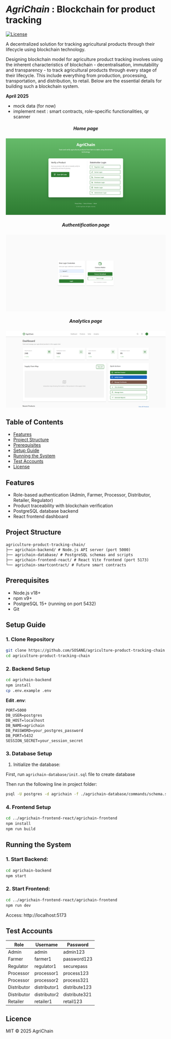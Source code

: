 # *AgriChain* : Blockchain for product tracking

[![License](https://img.shields.io/badge/license-MIT-blue.svg)](LICENSE)

A decentralized solution for tracking agricultural products through their lifecycle using blockchain technology.

Designing blockchain model for agriculture product tracking involves using the inherent characteristics of blockchain - decentralisation, immutability and transparency - to track agricultural products through every stage of their lifecycle. This include everything from production, processing, transportation, and distribution, to retail. Below are the essential details for building such a blockchain system.

**April 2025**
- mock data (for now)
- implement next : smart contracts, role-specific functionalities, qr scanner

<h5 align="center"> Home page </h5>

![AgrichainHomepage](./assets/agrichain-homepage.png)

<h5 align="center"> Authentification page </h5>

![AgrichainAuthentification](./assets/agrichain-authentication.png)

<h5 align="center"> Analytics page </h5>

![AgrichainAnalytics](./assets/agrichain-analytics.png)

## Table of Contents
- [Features](#features)
- [Project Structure](#project-structure)
- [Prerequisites](#prerequisites)
- [Setup Guide](#setup-guide)
- [Running the System](#running-the-system)
- [Test Accounts](#test-accounts)
- [License](#license)

## Features
- Role-based authentication (Admin, Farmer, Processor, Distributor, Retailer, Regulator)
- Product traceability with blockchain verification
- PostgreSQL database backend
- React frontend dashboard

## Project Structure
```
agriculture-product-tracking-chain/
├── agrichain-backend/ # Node.js API server (port 5000)
├── agrichain-database/ # PostgreSQL schemas and scripts
├── agrichain-frontend-react/ # React Vite frontend (port 5173)
└── agrichain-smartcontract/ # Future smart contracts
```

## Prerequisites
- Node.js v18+
- npm v9+
- PostgreSQL 15+ (running on port 5432)
- Git

## Setup Guide
### 1. Clone Repository
```bash
git clone https://github.com/SOSANE/agriculture-product-tracking-chain
cd agriculture-product-tracking-chain
```

### 2. Backend Setup
```bash
cd agrichain-backend
npm install
cp .env.example .env
```

**Edit .env**: 
```dotenv
PORT=5000
DB_USER=postgres
DB_HOST=localhost
DB_NAME=agrichain
DB_PASSWORD=your_postgres_password
DB_PORT=5432
SESSION_SECRET=your_session_secret
```

### 3. Database Setup
1. Initialize the database:

First, run ``agrichain-database/init.sql`` file to create database

Then run the following line in project folder:
```bash
psql -U postgres -d agrichain -f ./agrichain-database/commands/schema.sql
```

### 4. Frontend Setup
```bash
cd ../agrichain-frontend-react/agrichain-frontend
npm install
npm run build
```

## Running the System
### 1. Start Backend:
```bash
cd agrichain-backend
npm start
```
### 2. Start Frontend:
```bash
cd ../agrichain-frontend-react/agrichain-frontend
npm run dev
```

Access: http://localhost:5173

## Test Accounts
| Role        | Username     | Password      |
|-------------|--------------|---------------|
| Admin       | admin        | admin123      |
| Farmer      | farmer1      | password123   |
| Regulator   | regulator1   | securepass    |
| Processor   | processor1   | process123    |
| Processor   | processor2   | process321    |
| Distributor | distributor1 | distribute123 |
| Distributor | distributor2 | distribute321 |
| Retailer    | retailer1    | retail123     |

## Licence
MIT © 2025 AgriChain